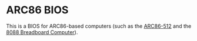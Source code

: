 # ARC86 BIOS

This is a BIOS for ARC86-based computers (such as the
[ARC86-512](https://github.com/kevinaangstadt/ARC86-512) and the [8088
Breadboard
Computer](https://github.com/kevinaangstadt/8088_breadboard_computer)).